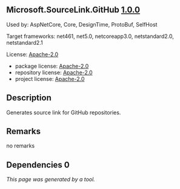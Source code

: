 Microsoft.SourceLink.GitHub [1.0.0](https://www.nuget.org/packages/Microsoft.SourceLink.GitHub/1.0.0)
--------------------

Used by: AspNetCore, Core, DesignTime, ProtoBuf, SelfHost

Target frameworks: net461, net5.0, netcoreapp3.0, netstandard2.0, netstandard2.1

License: [Apache-2.0](../../../../licenses/apache-2.0) 

- package license: [Apache-2.0](https://licenses.nuget.org/Apache-2.0) 
- repository license: [Apache-2.0](https://github.com/dotnet/sourcelink) 
- project license: [Apache-2.0](https://github.com/dotnet/sourcelink) 

Description
-----------
Generates source link for GitHub repositories.

Remarks
-----------
no remarks


Dependencies 0
-----------


*This page was generated by a tool.*